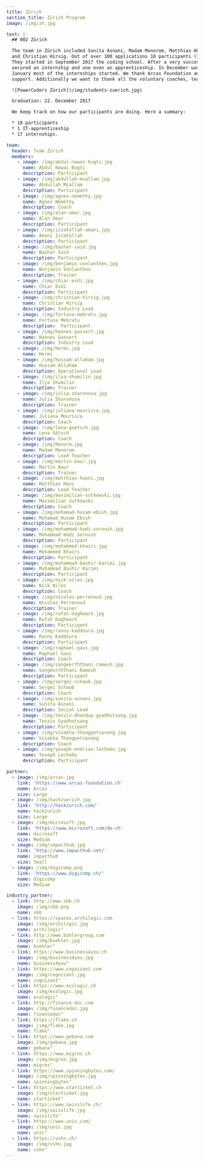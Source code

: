 ```yaml
---
title: Zürich
section_title: Zürich Program
image: /img/zh.jpg

text: |-
  ## 002 Zürich

  The team in Zürich included Sunita Asnani, Madam Monorom, Matthias Hüni, Hussam Allaham, Hannes Gassert
  and Christian Hirsig. Out of over 100 applications 18 participants (14 male/4 females) were chosen.
  They started in September 2017 the coding school. After a very successful career day 17 participants
  secured an internship and one even an apprenticeship. In December was the graduation and already in
  January most of the internships started. We thank Arcas Foundation and Impact Hub Zürich for their great
  support. Additionally we want to thank all the voluntary coaches, teachers and trainers for their effort.

  ![PowerCoders Zürich](/img/students-zuerich.jpg)

  Graduation: 22. December 2017

  We keep track on how our participants are doing. Here a summary:

  * 18 participants
  * 1 IT-apprenticeship
  * 17 internships.

team:
  header: Team Zürich
  members:
    - image: /img/abdul-nawaz-bugti.jpg
      name: Abdul Nawaz Bugti
      description: Participant
    - image: /img/abdullah-msallam.jpg
      name: Abdullah Msallam
      description: Participant
    - image: /img/agnes-nemethy.jpg
      name: Agnes Néméthy
      description: Coach
    - image: /img/alan-omar.jpg
      name: Alan Omar
      description: Participant
    - image: /img/izzatollah-amani.jpg
      name: Amani Izzatollah
      description: Participant
    - image: /img/bashar-said.jpg
      name: Bashar Said
      description: Participant
    - image: /img/benjamin-vonlanthen.jpg
      name: Benjamin Vonlanthen
      description: Trainer
    - image: /img/chiar-evdi.jpg
      name: Chiar Evdi
      description: Participant
    - image: /img/christian-hirsig.jpg
      name: Christian Hirsig
      description: Industry Lead
    - image: /img/fortuna-mebratu.jpg
      name: Fortuna Mebratu
      description:  Participant
    - image: /img/hannes-gassert.jpg
      name: Hannes Gassert
      description: Industry Lead
    - image: /img/hermi.jpg
      name: Hermi
    - image: /img/hussam-allaham.jpg
      name: Hussam Allaham
      description: Operational Lead
    - image: /img/ilya-shumilin.jpg
      name: Ilya Shumilin
      description: Trainer
    - image: /img/julia-sharonova.jpg
      name: Julia Sharonova
      description: Trainer
    - image: /img/juliana-mourisca.jpg
      name: Juliana Mourisca
      description: Coach
    - image: /img/lena-goetsch.jpg
      name: Lena Götsch
      description: Coach
    - image: /img/Monorm.jpg
      name: Madam Monorom
      description: Lead Teacher
    - image: /img/martin-baur.jpg
      name: Martin Baur
      description: Trainer
    - image: /img/matthias-hueni.jpg
      name: Matthias Hüni
      description: Lead Teacher
    - image: /img/maximilian-sutkowski.jpg
      name: Maximilian Sutkowski
      description: Coach
    - image: /img/mohamad-husam-ebish.jpg
      name: Mohamad Husam Ebish
      description: Participant
    - image: /img/mohammad-hadi-soroush.jpg
      name: Mohammad Hadi Soroush
      description: Participant
    - image: /img/mohammed-khairi.jpg
      name: Mohammed Khairi
      description: Participant
    - image: /img/muhammad-bashir-karimi.jpg
      name: Muhammad Bashir Karimi
      description: Participant
    - image: /img/nick-niles.jpg
      name: Nick Niles
      description: Coach
    - image: /img/nicolas-perrenoud.jpg
      name: Nicolas Perrenoud
      description: Trainer
    - image: /img/rafat-daghmach.jpg
      name: Rafat Daghmach
      description: Participant
    - image: /img/ranny-kaddoura.jpg
      name: Ranny Kaddoura
      description: Participant
    - image: /img/raphael-gaus.jpg
      name: Raphael Gaus
      description: Coach
    - image: /img/sangeerththani-ramesh.jpg
      name: Sangeerththani Ramesh
      description: Participant
    - image: /img/sergei-schaub.jpg
      name: Sergei Schaub
      description: Coach
    - image: /img/sunita-asnani.jpg
      name: Sunita Asnani
      description: Social Lead
    - image: /img/tenzin-dhondup-gyadhotsang.jpg
      name: Tenzin Gyadhotsang
      description: Participant
    - image: /img/visakha-thongpetsavong.jpg
      name: Visakha Thongpetsavong
      description: Coach
    - image: /img/yoseph-endrias-lechebo.jpg
      name: Yoseph Lechebo
      description: Participant

partner:
  - image: /img/arcas.jpg
    link: 'https://www.arcas-foundation.ch'
    name: Arcas
    size: Large
  - image: /img/hackzuerich.jpg
    link: 'http://hackzurich.com/'
    name: hackzurich
    size: Large
  - image: /img/microsoft.jpg
    link: 'https://www.microsoft.com/de-ch'
    name: microsoft
    size: Medium
  - image: /img/impacthub.jpg
    link: 'http://www.impacthub.net/'
    name: impacthub
    size: Small
  - image: /img/digicomp.png
    link: 'https://www.digicomp.ch/'
    name: digicomp
    size: Medium

industry_partner:
  - link: http://www.sbb.ch
    image: /img/sbb.png
    name: sbb
  - link: https://spaces.archilogic.com
    image: /img/archilogic.jpg
    name: archilogic"
  - link: http://www.buhlergroup.com
    image: /img/buehler.jpg
    name: buehler"
  - link: https://www.business4you.ch
    image: /img/business4you.jpg
    name: business4you"
  - link: https://www.cognizant.com
    image: /img/cognizant.jpg
    name: cognizant"
  - link: https://www.ecologic.ch
    image: /img/ecologic.jpg
    name: ecologic"
  - link: http://finance-doc.com
    image: /img/financedoc.jpg
    name: financedoc"
  - link: https://flake.ch
    image: /img/flake.jpg
    name: flake"
  - link: https://www.gebana.com
    image: /img/gebana.jpg
    name: gebana"
  - link: https://www.migros.ch
    image: /img/migros.jpg
    name: migros"
  - link: https://www.spinningbytes.com/
    image: /img/spinningbytes.jpg
    name: spinningbytes"
  - link: https://www.starticket.ch
    image: /img/starticket.jpg
    name: starticket"
  - link: https://www.swisslife.ch/
    image: /img/swisslife.jpg
    name: swisslife"
  - link: https://www.unic.com/
    image: /img/unic.jpg
    name: unic"
  - link: https://vshn.ch/
    image: /img/vshn.jpg
    name: vshn"
---
```


